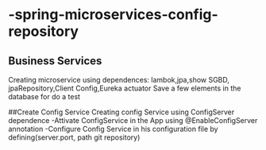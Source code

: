 # -spring-microservices-config-repository
## Business Services
Creating microservice using dependences: lambok,jpa,show SGBD, jpaRepository,Client Config,Eureka actuator
Save a few elements in the database for do a test

##Create Config Service
Creating config Service using ConfigServer dependence 
    -Attivate ConfigService in the App using @EnableConfigServer annotation
    -Configure Config Service in his configuration file by defining(server.port, path git repository)

